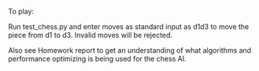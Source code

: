 To play:

Run test_chess.py and enter moves as standard input as d1d3 to move the piece from d1 to d3. Invalid moves will be rejected.

Also see Homework report to get an understanding of what algorithms and performance optimizing is being used for the chess AI. 
